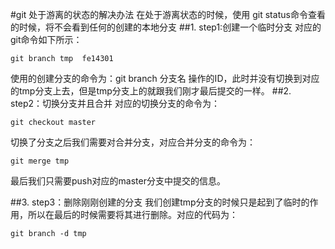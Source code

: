 #git 处于游离的状态的解决办法
在处于游离状态的时候，使用 git status命令查看的时候，将不会看到任何的创建的本地分支
##1. step1:创建一个临时分支
对应的git命令如下所示：

    git branch tmp  fe14301

使用的创建分支的命令为：git branch 分支名 操作的ID，此时并没有切换到对应的tmp分支上去，但是tmp分支上的就跟我们刚才最后提交的一样。
##2. step2：切换分支并且合并
对应的切换分支的命令为：

    git checkout master

切换了分支之后我们需要对合并分支，对应合并分支的命令为：

    git merge tmp


最后我们只需要push对应的master分支中提交的信息。

##3. step3：删除刚刚创建的分支
我们创建tmp分支的时候只是起到了临时的作用，所以在最后的时候需要将其进行删除。对应的代码为：

    git branch -d tmp
